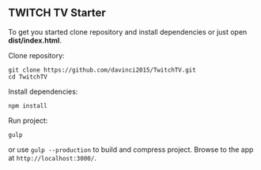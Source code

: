 ## TWITCH TV Starter

To get you started clone repository and install dependencies or just open **dist/index.html**.

Clone repository:

```
git clone https://github.com/davinci2015/TwitchTV.git
cd TwitchTV
```

Install dependencies:

```
npm install
```

Run project:

```
gulp
```

or use `gulp --production` to build and compress project.
Browse to the app at `http://localhost:3000/`.
